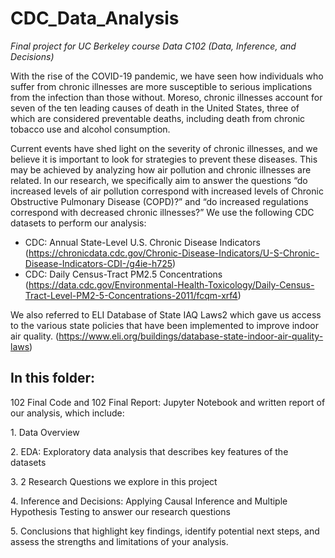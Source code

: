 # CDC_Data_Analysis
*Final project for UC Berkeley course Data C102 (Data, Inference, and Decisions)*

With the rise of the COVID-19 pandemic, we have seen how individuals who suffer from
chronic illnesses are more susceptible to serious implications from the infection than those
without. Moreso, chronic illnesses account for seven of the ten leading causes of death in the
United States, three of which are considered preventable deaths, including death from chronic
tobacco use and alcohol consumption.

Current events have shed light on the severity of chronic illnesses, and we believe it is important
to look for strategies to prevent these diseases. This may be achieved by analyzing how air
pollution and chronic illnesses are related. In our research, we specifically aim to answer the
questions “do increased levels of air pollution correspond with increased levels of Chronic
Obstructive Pulmonary Disease (COPD)?” and “do increased regulations correspond with
decreased chronic illnesses?” We use the following CDC datasets to perform our analysis:
* CDC: Annual State-Level U.S. Chronic Disease Indicators (https://chronicdata.cdc.gov/Chronic-Disease-Indicators/U-S-Chronic-Disease-Indicators-CDI-/g4ie-h725)
* CDC: Daily Census-Tract PM2.5 Concentrations (https://data.cdc.gov/Environmental-Health-Toxicology/Daily-Census-Tract-Level-PM2-5-Concentrations-2011/fcqm-xrf4)

We also referred to ELI Database of State IAQ Laws2 which gave us access to the various state policies that have been implemented to improve indoor air quality. (https://www.eli.org/buildings/database-state-indoor-air-quality-laws)

## In this folder:
102 Final Code and 102 Final Report: Jupyter Notebook and written report of our analysis, which include:
<p/> 1. Data Overview
<p/> 2. EDA: Exploratory data analysis that describes key features of the datasets
<p/> 3. 2 Research Questions we explore in this project
<p/> 4. Inference and Decisions:  Applying Causal Inference and Multiple Hypothesis Testing to answer our research questions
<p/> 5. Conclusions that highlight key findings, identify potential next steps, and assess the strengths and limitations of your analysis.

